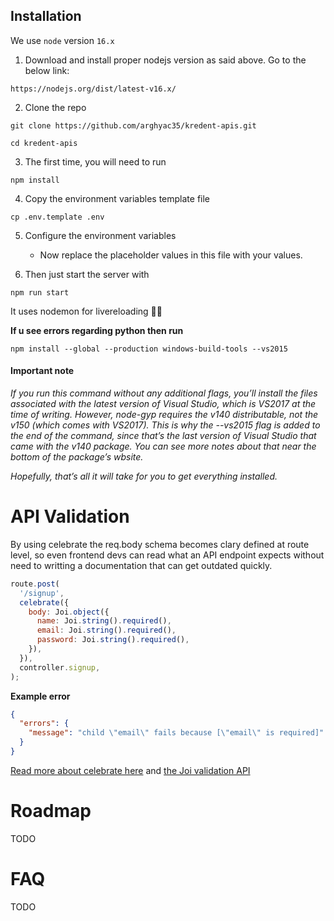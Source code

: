 ## Installation

We use `node` version `16.x`

1. Download and install proper nodejs version as said above. Go to the below link:

```
https://nodejs.org/dist/latest-v16.x/
```

2. Clone the repo

```
git clone https://github.com/arghyac35/kredent-apis.git

cd kredent-apis
```

3. The first time, you will need to run

```
npm install
```

4. Copy the environment variables template file

```
cp .env.template .env
```

5. Configure the environment variables

   - Now replace the placeholder values in this file with your values.

6. Then just start the server with

```
npm run start
```

It uses nodemon for livereloading ✌🏻

**If u see errors regarding python then run**

```
npm install --global --production windows-build-tools --vs2015
```

#### Important note

_If you run this command without any additional flags, you’ll install the files associated with the latest version of Visual Studio, which is VS2017 at the time of writing. However, node-gyp requires the v140 distributable, not the v150 (which comes with VS2017). This is why the --vs2015 flag is added to the end of the command, since that’s the last version of Visual Studio that came with the v140 package. You can see more notes about that near the bottom of the package’s wbsite._

_Hopefully, that’s all it will take for you to get everything installed._

# API Validation

By using celebrate the req.body schema becomes clary defined at route level, so even frontend devs can read what an API endpoint expects without need to writting a documentation that can get outdated quickly.

```js
route.post(
  '/signup',
  celebrate({
    body: Joi.object({
      name: Joi.string().required(),
      email: Joi.string().required(),
      password: Joi.string().required(),
    }),
  }),
  controller.signup,
);
```

**Example error**

```json
{
  "errors": {
    "message": "child \"email\" fails because [\"email\" is required]"
  }
}
```

[Read more about celebrate here](https://github.com/arb/celebrate) and [the Joi validation API](https://github.com/hapijs/joi/blob/v15.0.1/API.md)

# Roadmap

TODO

# FAQ

TODO
